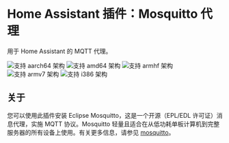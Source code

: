 # Home Assistant 插件：Mosquitto 代理

用于 Home Assistant 的 MQTT 代理。

![支持 aarch64 架构][aarch64-shield] ![支持 amd64 架构][amd64-shield] ![支持 armhf 架构][armhf-shield] ![支持 armv7 架构][armv7-shield] ![支持 i386 架构][i386-shield]

## 关于

您可以使用此插件安装 Eclipse Mosquitto，这是一个开源（EPL/EDL 许可证）消息代理，实施 MQTT 协议。Mosquitto 轻量且适合在从低功耗单板计算机到完整服务器的所有设备上使用。有关更多信息，请参见 [mosquitto]。

[mosquitto]: https://mosquitto.org
[aarch64-shield]: https://img.shields.io/badge/aarch64-yes-green.svg
[amd64-shield]: https://img.shields.io/badge/amd64-yes-green.svg
[armhf-shield]: https://img.shields.io/badge/armhf-yes-green.svg
[armv7-shield]: https://img.shields.io/badge/armv7-yes-green.svg
[i386-shield]: https://img.shields.io/badge/i386-yes-green.svg